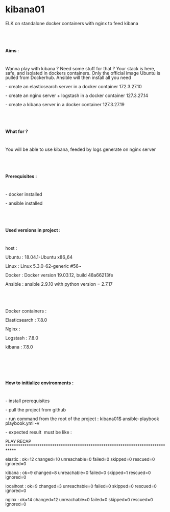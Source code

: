 # kibana01
ELK on standalone  docker containers with nginx to feed kibana


<!DOCTYPE HTML PUBLIC "-//W3C//DTD HTML 4.0 Transitional//EN">
<html>
<head>
	<meta http-equiv="content-type" content="text/html; charset=utf-8"/>
	<title></title>
	<meta name="generator" content="LibreOffice 6.0.7.3 (Linux)"/>
	<meta name="created" content="2020-07-21T16:59:12.328058513"/>
	<meta name="changed" content="2020-07-21T17:22:27.849082040"/>
	<style type="text/css">
		@page { margin: 2cm }
		p { margin-bottom: 0.25cm; line-height: 115% }
		a:link { so-language: zxx }
	</style>
</head>
<body lang="fr-FR" dir="ltr">
<p style="margin-bottom: 0cm; line-height: 100%"><br/>

</p>
<p style="margin-bottom: 0cm; line-height: 100%"><br/>

</p>
<p style="margin-bottom: 0cm; line-height: 100%"><b>Aims&nbsp;</b>: 
</p>
<p style="margin-bottom: 0cm; line-height: 100%"><br/>

</p>
<p style="margin-bottom: 0cm; line-height: 100%">Wanna play with
kibana&nbsp;? Need some stuff for that&nbsp;?  Your stack is here,
safe, and isolated in dockers containers. Only the official image
Ubuntu is pulled from Dockerhub.  Ansible will then install all you
need</p>
<p style="margin-bottom: 0cm; line-height: 100%">- create an
elasticsearch server in a docker container 172.3.27.10</p>
<p style="margin-bottom: 0cm; line-height: 100%">- create an nginx
server  + logstash in a docker container 127.3.27.14</p>
<p style="margin-bottom: 0cm; line-height: 100%">- create a kibana
server in a docker container 127.3.27.19</p>
<p style="margin-bottom: 0cm; line-height: 100%"><br/>

</p>
<p style="margin-bottom: 0cm; line-height: 100%"><br/>

</p>
<p style="margin-bottom: 0cm; line-height: 100%"><b>What for&nbsp;?</b></p>
<p style="margin-bottom: 0cm; line-height: 100%"><br/>

</p>
<p style="margin-bottom: 0cm; line-height: 100%">You will be able to
use kibana, feeded by logs generate on nginx server</p>
<p style="margin-bottom: 0cm; line-height: 100%"><br/>

</p>
<p style="margin-bottom: 0cm; line-height: 100%"><br/>

</p>
<p style="margin-bottom: 0cm; line-height: 100%"><b>Prerequisites&nbsp;:
</b>
</p>
<p style="margin-bottom: 0cm; line-height: 100%"><br/>

</p>
<p style="margin-bottom: 0cm; line-height: 100%">- docker installed</p>
<p style="margin-bottom: 0cm; line-height: 100%">- ansible installed</p>
<p style="margin-bottom: 0cm; line-height: 100%"><br/>

</p>
<p style="margin-bottom: 0cm; line-height: 100%"><br/>

</p>
<p style="margin-bottom: 0cm; line-height: 100%"><b>Used versions in
project&nbsp;: </b>
</p>
<p style="margin-bottom: 0cm; line-height: 100%"><br/>

</p>
<p style="margin-bottom: 0cm; line-height: 100%">host&nbsp;:</p>
<p style="margin-bottom: 0cm; line-height: 100%">Ubuntu&nbsp;:
18.04.1-Ubuntu x86_64</p>
<p style="margin-bottom: 0cm; line-height: 100%">Linux&nbsp;: Linux
5.3.0-62-generic #56~</p>
<p style="margin-bottom: 0cm; line-height: 100%">Docker&nbsp;: Docker
version 19.03.12, build 48a66213fe</p>
<p style="margin-bottom: 0cm; line-height: 100%">Ansible&nbsp;:
ansible 2.9.10 with python version = 2.7.17</p>
<p style="margin-bottom: 0cm; line-height: 100%"><br/>

</p>
<p style="margin-bottom: 0cm; line-height: 100%"><br/>

</p>
<p style="margin-bottom: 0cm; line-height: 100%">Docker containers&nbsp;:
</p>
<p style="margin-bottom: 0cm; line-height: 100%">Elasticsearch&nbsp;: 7.8.0
</p>
<p style="margin-bottom: 0cm; line-height: 100%">Nginx&nbsp;: 
</p>
<p style="margin-bottom: 0cm; line-height: 100%">Logstash&nbsp;: 7.8.0
</p>
<p style="margin-bottom: 0cm; line-height: 100%">kibana&nbsp;: 7.8.0
</p>
<p style="margin-bottom: 0cm; line-height: 100%"><br/>

</p>
<p style="margin-bottom: 0cm; line-height: 100%"><br/>

</p>
<p style="margin-bottom: 0cm; line-height: 100%"><br/>

</p>
<p style="margin-bottom: 0cm; line-height: 100%"><b>How to&nbsp;initialize
environments : </b>
</p>
<p style="margin-bottom: 0cm; line-height: 100%"><br/>

</p>
<p style="margin-bottom: 0cm; line-height: 100%">- install
prerequisites</p>
<p style="margin-bottom: 0cm; line-height: 100%">- pull the project
from github</p>
<p style="margin-bottom: 0cm; line-height: 100%">- run command from
the root of the project&nbsp;:  kibana01$ ansible-playbook
playbook.yml -v</p>
<p style="margin-bottom: 0cm; line-height: 100%">- expected result&nbsp;
must be like :</p>
<p style="margin-bottom: 0cm; line-height: 100%"><font size="2" style="font-size: 10pt">PLAY
RECAP
********************************************************************************</font></p>
<p style="margin-bottom: 0cm; line-height: 100%"><font size="2" style="font-size: 10pt">elastic
                   : ok=12   changed=10   unreachable=0    failed=0  
 skipped=0    rescued=0    ignored=0   </font>
</p>
<p style="margin-bottom: 0cm; line-height: 100%"><font size="2" style="font-size: 10pt">kibana
                    : ok=9    changed=8    unreachable=0    failed=0 
  skipped=1    rescued=0    ignored=0   </font>
</p>
<p style="margin-bottom: 0cm; line-height: 100%"><font size="2" style="font-size: 10pt">localhost
                 : ok=9    changed=3    unreachable=0    failed=0   
skipped=0    rescued=0    ignored=0   </font>
</p>
<p style="margin-bottom: 0cm; line-height: 100%"><font size="2" style="font-size: 10pt">nginx
                     : ok=14   changed=12   unreachable=0    failed=0
   skipped=0    rescued=0    ignored=0  </font>
</p>
<p style="margin-bottom: 0cm; line-height: 100%"><br/>

</p>
<p style="margin-bottom: 0cm; line-height: 100%"><br/>

</p>
<p style="margin-bottom: 0cm; line-height: 100%"><br/>

</p>
<p style="margin-bottom: 0cm; line-height: 100%"><br/>

</p>
</body>
</html>
